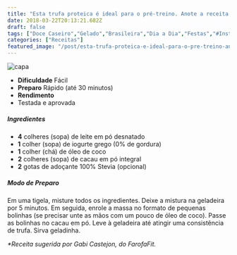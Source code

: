 ```yaml
---
title: "Esta trufa proteica é ideal para o pré-treino. Anote a receita!"
date: 2018-03-22T20:13:21.682Z
draft: false
tags: ["Doce Caseiro","Gelado","Brasileira","Dia a Dia","Festas","#InstaBOAFORMA","Chocolate amargo","Sobremesa"]
categories: ["Receitas"]
featured_image: "/post/esta-trufa-proteica-e-ideal-para-o-pre-treino-anote-a-receita.387ea674.jpg"
---
```


![capa](/post/esta-trufa-proteica-e-ideal-para-o-pre-treino-anote-a-receita.387ea674.jpg)

*   **Dificuldade** Fácil
*   **Preparo** Rápido (até 30 minutos)
*   **Rendimento**
*   Testada e aprovada
    

##### Ingredientes

*   **4** colheres (sopa) de leite em pó desnatado
*   **1** colher (sopa) de iogurte grego (0% de gordura)
*   **1** colher (chá) de óleo de coco
*   **2** colheres (sopa) de cacau em pó integral
*   **2** gotas de adoçante 100% Stevia (opcional)

##### Modo de Preparo

Em uma tigela, misture todos os ingredientes. Deixe a mistura na geladeira por 5 minutos. Em seguida, enrole a massa no formato de pequenas bolinhas (se precisar unte as mãos com um pouco de óleo de coco). Passe as bolinhas no cacau em pó. Leve à geladeira até atingir uma consistência de trufa. Sirva geladinha.

_*Receita sugerida por Gabi Castejon, do FarofaFit._
